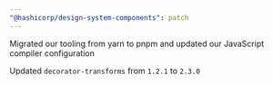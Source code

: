 ```yaml
---
"@hashicorp/design-system-components": patch
---
```


Migrated our tooling from yarn to pnpm and updated our JavaScript compiler configuration

Updated `decorator-transforms` from `1.2.1` to `2.3.0`

